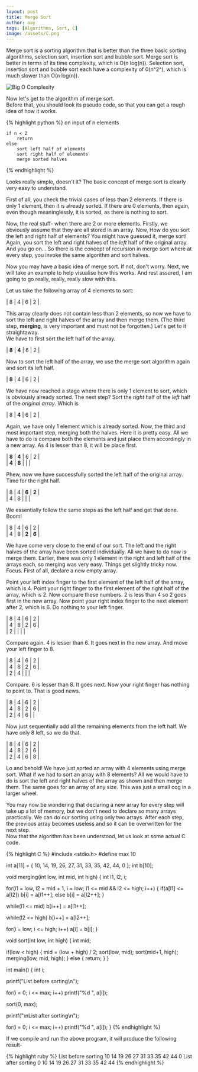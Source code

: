 ```yaml
---
layout: post
title: Merge Sort
author: aay
tags: [Algorithms, Sort, C]
image: /assets/C.png
---
```

Merge sort is a sorting algorithm that is better than the three basic sorting algorithms, selection sort, insertion sort and bubble sort. Merge sort is better in terms of 
its time complexity, which is O(n log(n)). Selection sort, insertion sort and bubble sort each have a complexity of 0(n^2^), which is much slower than O(n log(n)).  

![Big O Complexity](/assets/big-o-complexity.png)  

Now let's get to the algorithm of merge sort.  
Before that, you should look its pseudo code, so that you can get a rough idea of how it works.  

{% highlight python %}
on input of n elements  

	if n < 2
		return
	else
		sort left half of elements  
		sort right half of elements
		merge sorted halves

{% endhighlight %}

Looks really simple, doesn't it? The basic concept of merge sort is clearly very easy to understand.  

First of all, you check the trivial cases of less than 2 elements. If there is only 1 element, then it is already sorted. 
If there are 0 elements, then again, even though meaninglessly, it is sorted, as there is nothing to sort.  

Now, the real stuff- when there are 2 or more elements. Firstly, we obviously assume that they are all stored in an array. Now, How do you 
sort the left and right half of elements? You might have guessed it, merge sort! Again, you sort the left and right halves of the *left* 
half of the original array. And you go on... So there is the concept of recursion in merge sort where at every step, you invoke the same algorithm 
and sort halves.  

Now you may have a basic idea of merge sort. If not, don't worry. Next, we will take an example to help visualise how this works. 
And rest assured, I am going to go really, really, really slow with this.  

Let us take the following array of 4 elements to sort:  

| 8 | 4 | 6 | 2 |  

This array clearly does not contain less than 2 elements, so now we have to sort the left and right halves of the array and then merge them. 
(The third step, **merging**, is very important and must not be forgotten.) Let's get to it straightaway.  
We have to first sort the left half of the array.  

| **8** | **4** | 6 | 2 |  

Now to sort the left half of the array, we use the merge sort algorithm again and sort its left half.  

| **8** | 4 | 6 | 2 |  

We have now reached a stage where there is only 1 element to sort, which is obviously already sorted. The next step? 
Sort the *right* half of the *left* half of the *original array*. Which is  

| 8 | **4** | 6 | 2 |  

Again, we have only 1 element which is already sorted. Now, the third and most important step, merging both the halves. Here it is pretty easy. 
All we have to do is compare both the elements and just place them accordingly in a new array. As 4 is lesser than 8, it will be place first.  

| **8** | **4** | 6 | 2 |  
| **4** | **8** |   |   |  

Phew, now we have successfully sorted the left half of the original array. Time for the right half. 

| 8 | 4 | **6** | **2** |  
| 4 | 8 |   |   |  

We essentially follow the same steps as the left half and get that done. Boom!

| 8 | 4 | 6 | 2 |  
| 4 | 8 | **2** | **6** |  

We have come very close to the end of our sort. The left and the right halves of the array have been sorted individually. 
All we have to do now is merge them. Earlier, there was only 1 element in the right and left half of the arrays each, so merging was very easy. 
Things get slightly tricky now. Focus. First of all, declare a new empty array.  

Point your left index finger to the first element of the left half of the array, which is 4. Point your right finger to the first element of the right 
half of the array, which is 2. Now compare these numbers. 2 is less than 4 so 2 goes first in the new array. Now point your right index finger
to the next element after 2, which is 6. Do nothing to your left finger.  

| 8 | 4 | 6 | 2 |  
| 4 | 8 | 2 | 6 |  
| 2 |   |   |   |  

Compare again. 4 is lesser than 6. It goes next in the new array. And move your left finger to 8.  

| 8 | 4 | 6 | 2 |  
| 4 | 8 | 2 | 6 |  
| 2 | 4 |   |   |  

Compare. 6 is lesser than 8. It goes next. Now your right finger has nothing to point to. That is good news.  

| 8 | 4 | 6 | 2 |  
| 4 | 8 | 2 | 6 |  
| 2 | 4 | 6 |   |  

Now just sequentially add all the remaining elements from the left half. We have only 8 left, so we do that.  

| 8 | 4 | 6 | 2 |  
| 4 | 8 | 2 | 6 |  
| 2 | 4 | 6 | 8 |  

Lo and behold! We have just sorted an array with 4 elements using merge sort. What if we had to sort an array with 8 elements?
All we would have to do is sort the left and right halves of the array as shown and then merge them. The same goes for an array of 
any size. This was just a small cog in a larger wheel.  

You may now be wondering that declaring a new array for every step will take up a lot of memory, but we don't need to declare so many arrays practically.
We can do our sorting using only two arrays. After each step, the previous array becomes useless and so it can be overwritten for the next step.  
Now that the algorithm has been understood, let us look at some actual C code.

{% highlight C %}
#include <stdio.h>
#define max 10

int a[11] = { 10, 14, 19, 26, 27, 31, 33, 35, 42, 44, 0 };
int b[10];

void merging(int low, int mid, int high) {
   int l1, l2, i;

   for(l1 = low, l2 = mid + 1, i = low; l1 <= mid && l2 <= high; i++) {
      if(a[l1] <= a[l2])
         b[i] = a[l1++];
      else
         b[i] = a[l2++];
   }
   
   while(l1 <= mid)
      b[i++] = a[l1++];

   while(l2 <= high)
      b[i++] = a[l2++];

   for(i = low; i <= high; i++)
      a[i] = b[i];
}

void sort(int low, int high) {
   int mid;
   
   if(low < high) {
      mid = (low + high) / 2;
      sort(low, mid);
      sort(mid+1, high);
      merging(low, mid, high);
   } else { 
      return;
   }
}

int main() { 
   int i;

   printf("List before sorting\n");
   
   for(i = 0; i <= max; i++)
      printf("%d ", a[i]);

   sort(0, max);

   printf("\nList after sorting\n");
   
   for(i = 0; i <= max; i++)
      printf("%d ", a[i]);
}
{% endhighlight %}



If we compile and run the above program, it will produce the following result-  

{% highlight ruby %}
List before sorting
10 14 19 26 27 31 33 35 42 44 0
List after sorting
0 10 14 19 26 27 31 33 35 42 44
{% endhighlight %}


















